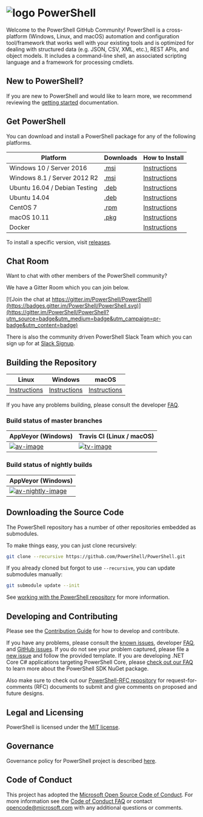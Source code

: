 ![logo][] PowerShell
====================

Welcome to the PowerShell GitHub Community!
PowerShell is a cross-platform (Windows, Linux, and macOS) automation and configuration tool/framework that works well with your existing tools and is optimized for dealing with structured data (e.g. JSON, CSV, XML, etc.), REST APIs, and object models.
It includes a command-line shell, an associated scripting language and a framework for processing cmdlets.


[logo]: assets/Powershell_64.png

New to PowerShell?
------------------

If you are new to PowerShell and would like to learn more, we recommend reviewing the [getting started][] documentation.

[getting started]: docs/learning-powershell

Get PowerShell
--------------

You can download and install a PowerShell package for any of the following platforms.

| Platform                       | Downloads              | How to Install                |
| ------------------------------ | ---------------------- | ----------------------------- |
| Windows 10 / Server 2016       | [.msi][rl-windows10]   | [Instructions][in-windows]    |
| Windows 8.1 / Server 2012 R2   | [.msi][rl-windows81]   | [Instructions][in-windows]    |
| Ubuntu 16.04 / Debian Testing  | [.deb][rl-ubuntu16]    | [Instructions][in-ubuntu16]   |
| Ubuntu 14.04                   | [.deb][rl-ubuntu14]    | [Instructions][in-ubuntu14]   |
| CentOS 7                       | [.rpm][rl-centos]      | [Instructions][in-centos]     |
| macOS 10.11                    | [.pkg][rl-macos]       | [Instructions][in-macos]      |
| Docker                         |                        | [Instructions][in-docker]     |

[rl-windows10]: https://github.com/PowerShell/PowerShell/releases/download/v6.0.0-alpha.12/PowerShell_6.0.0.12-alpha.12-win10-x64.msi
[rl-windows81]: https://github.com/PowerShell/PowerShell/releases/download/v6.0.0-alpha.12/PowerShell_6.0.0.12-alpha.12-win81-x64.msi
[rl-ubuntu16]: https://github.com/PowerShell/PowerShell/releases/download/v6.0.0-alpha.12/powershell_6.0.0-alpha.12-1ubuntu1.16.04.1_amd64.deb
[rl-ubuntu14]: https://github.com/PowerShell/PowerShell/releases/download/v6.0.0-alpha.12/powershell_6.0.0-alpha.12-1ubuntu1.14.04.1_amd64.deb
[rl-centos]: https://github.com/PowerShell/PowerShell/releases/download/v6.0.0-alpha.12/powershell-6.0.0_alpha.12-1.el7.centos.x86_64.rpm
[rl-macOS]: https://github.com/PowerShell/PowerShell/releases/download/v6.0.0-alpha.12/powershell-6.0.0-alpha.12.pkg

[installation]: docs/installation
[in-windows]: docs/installation/windows.md#msi
[in-ubuntu14]: docs/installation/linux.md#ubuntu-1404
[in-ubuntu16]: docs/installation/linux.md#ubuntu-1604
[in-centos]: docs/installation/linux.md#centos-7
[in-macos]: docs/installation/linux.md#macos-1011
[in-docker]: docker

To install a specific version, visit [releases](https://github.com/PowerShell/PowerShell/releases).

Chat Room
---------

Want to chat with other members of the PowerShell community?

We have a Gitter Room which you can join below.

[![Join the chat at https://gitter.im/PowerShell/PowerShell](https://badges.gitter.im/PowerShell/PowerShell.svg)](https://gitter.im/PowerShell/PowerShell?utm_source=badge&utm_medium=badge&utm_campaign=pr-badge&utm_content=badge)

There is also the community driven PowerShell Slack Team which you can sign up for at [Slack Signup]. 

[Slack Signup]: http://slack.poshcode.org
Building the Repository
-----------------------

| Linux                    | Windows                    | macOS                   |
|--------------------------|----------------------------|------------------------|
| [Instructions][bd-linux] | [Instructions][bd-windows] | [Instructions][bd-macOS] |

If you have any problems building, please consult the developer [FAQ][].

### Build status of master branches

| AppVeyor (Windows)       | Travis CI (Linux / macOS) |
|--------------------------|--------------------------|
| [![av-image][]][av-site] | [![tv-image][]][tv-site] |

### Build status of nightly builds

| AppVeyor (Windows)       |
|--------------------------|
| [![av-nightly-image][]][av-nightly-site] |

[bd-linux]: docs/building/linux.md
[bd-windows]: docs/building/windows-core.md
[bd-macOS]: docs/building/macos.md

[FAQ]: docs/FAQ.md

[tv-image]: https://travis-ci.org/PowerShell/PowerShell.svg?branch=master
[tv-site]: https://travis-ci.org/PowerShell/PowerShell/branches
[av-image]: https://ci.appveyor.com/api/projects/status/nsng9iobwa895f98/branch/master?svg=true
[av-site]: https://ci.appveyor.com/project/PowerShell/powershell
[av-nightly-image]: https://ci.appveyor.com/api/projects/status/46yd4jogtm2jodcq?svg=true
[av-nightly-site]: https://ci.appveyor.com/project/PowerShell/powershell-f975h

Downloading the Source Code
---------------------------

The PowerShell repository has a number of other repositories embedded as submodules.

To make things easy, you can just clone recursively:

```sh
git clone --recursive https://github.com/PowerShell/PowerShell.git
```

If you already cloned but forgot to use `--recursive`, you can update submodules manually:

```sh
git submodule update --init
```

See [working with the PowerShell repository](docs/git) for more information.

Developing and Contributing
--------------------------

Please see the [Contribution Guide][] for how to develop and contribute.

If you have any problems, please consult the [known issues][], developer [FAQ][], and [GitHub issues][].
If you do not see your problem captured, please file a [new issue][] and follow the provided template.
If you are developing .NET Core C# applications targeting PowerShell Core, please [check out our FAQ][] to learn more about the PowerShell SDK NuGet package.

Also make sure to check out our [PowerShell-RFC repository](https://github.com/powershell/powershell-rfc) for request-for-comments (RFC) documents to submit and give comments on proposed and future designs.

[check out our FAQ]: docs/FAQ.md#where-do-i-get-the-powershell-core-sdk-package
[Contribution Guide]: .github/CONTRIBUTING.md
[known issues]: docs/KNOWNISSUES.md
[GitHub issues]: https://github.com/PowerShell/PowerShell/issues
[new issue]:https://github.com/PowerShell/PowerShell/issues/new

Legal and Licensing
-------------------

PowerShell is licensed under the [MIT license][].

[MIT license]: LICENSE.txt

Governance
-------------------

Governance policy for PowerShell project is described [here][].  

[here]: https://github.com/PowerShell/PowerShell/blob/master/docs/community/governance.md

Code of Conduct
---------------

This project has adopted the [Microsoft Open Source Code of Conduct][conduct-code].
For more information see the [Code of Conduct FAQ][conduct-FAQ] or contact [opencode@microsoft.com][conduct-email] with any additional questions or comments.

[conduct-code]: http://opensource.microsoft.com/codeofconduct/
[conduct-FAQ]: http://opensource.microsoft.com/codeofconduct/faq/
[conduct-email]: mailto:opencode@microsoft.com
